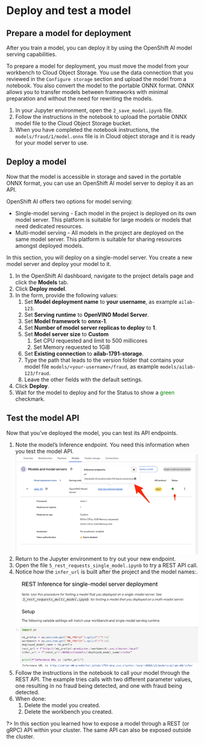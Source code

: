 # Deploy and test a model

## Prepare a model for deployment

After you train a model, you can deploy it by using the OpenShift AI model serving capabilities.

To prepare a model for deployment, you must move the model from your workbench to Cloud Object Storage. You use the data connection that you reviewed in the `Configure storage` section and upload the model from a notebook. You also convert the model to the portable ONNX format. ONNX allows you to transfer models between frameworks with minimal preparation and without the need for rewriting the models.

1. In your Jupyter environment, open the `2_save_model.ipynb` file.
1. Follow the instructions in the notebook to upload the portable ONNX model file to the Cloud Object Storage bucket.
1. When you have completed the notebook instructions, the `models/fraud/1/model.onnx` file is in Cloud object storage and it is ready for your model server to use.

## Deploy a model

Now that the model is accessible in storage and saved in the portable ONNX format, you can use an OpenShift AI model server to deploy it as an API.

OpenShift AI offers two options for model serving:

* Single-model serving - Each model in the project is deployed on its own model server. This platform is suitable for large models or models that need dedicated resources.
* Multi-model serving - All models in the project are deployed on the same model server. This platform is suitable for sharing resources amongst deployed models.

In this section, you will deploy on a single-model server. You create a new model server and deploy your model to it.

1. In the OpenShift AI dashboard, navigate to the project details page and click the **Models** tab.
1. Click **Deploy model**.
1. In the form, provide the following values:
   1. Set **Model deployment name** to **your username**, as example `ailab-123`.
   1. Set **Serving runtime** to **OpenVINO Model Server**.
   1. Set **Model framework** to **onnx-1**.
   1. Set **Number of model server replicas to deploy** to **1**.
   1. Set **Model server size** to **Custom**
      1. Set CPU requested and limit to 500 millicores
      1. Set Memory requested to 1GiB
   1. Set **Existing  connection** to **ailab-1791-storage**.
   1. Type the path that leads to the version folder that contains your model file `models/<your-username>/fraud`, as example `models/ailab-123/fraud`.
   1. Leave the other fields with the default settings.
1. Click **Deploy**.
1. Wait for the model to deploy and for the Status to show a <span style='color: green'>green</span> checkmark.

## Test the model API

Now that you’ve deployed the model, you can test its API endpoints.

1. Note the model’s Inference endpoint. You need this information when you test the model API.
   ![](images/50-dsp-get-api-endpoint.png ':size=600')
1. Return to the Jupyter environment to try out your new endpoint.
1. Open the file `5_rest_requests_single_model.ipynb` to try a REST API call.
1. Notice how the `infer_url` is built after the project and the model names:.
   ![](images/80-define-infer-url.png ':size=600')
1. Follow the instructions in the notebook to call your model through the REST API. The example tries calls with two different parameter values, one resulting in no fraud being detected, and one with fraud being detected.
1. When done:
   1. Delete the model you created.
   1. Delete the workbench you created.

?> In this section you learned how to expose a model through a REST (or gRPC) API within your cluster. The same API can also be exposed outside the cluster.
